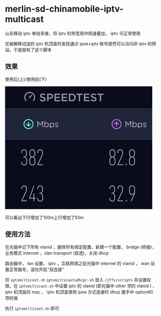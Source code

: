 # merlin-sd-chinamobile-iptv-multicast

山东移动 iptv 单线多拨，将 iptv 的带宽用作网速叠加， iptv 可正常使用

在破解移动送的 iptv 机顶盒时发现通过 ipoe+iptv 帐号居然可以访问非 iptv 的网站，于是就有了这个脚本

## 效果

使用后(上)/使用前(下)

![](https://raw.githubusercontent.com/rhjdvsgsgks/merlin-sd-chinamobile-iptv-multicast/master/Screenshot.png)

可以看出下行增加了150m上行增加了50m

## 使用方法

在光猫中记下所有 vlanid ，删除所有绑定配置，新建一个配置， bridge (桥接)，业务模式 Internet ，vlan transport (穿透)，关闭 dhcp

路由器中， lan 设置， iptv ，互联网填之前光猫中 internet 的 vlanid ， wan 设置正常拨号，请勿开启“双连接”

将 `iptvmilticast.sh` `iptvmilticastudhcpc.sh` 放入 `/jffs/scripts` 并设置权限，在 `iptvmilticast.sh` 中设置 iptv 的 vlanid (即光猫中 other 项的 vlanid ) 、 iptv 机顶盒的 mac 、 iptv 机顶盒使用 ipoe 方式连接时 dhcp 握手中 option60 项的值

执行 `iptvmilticast.sh` 即可
